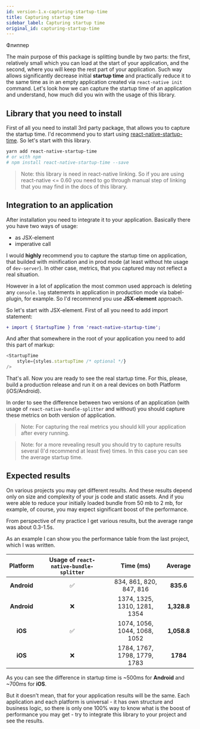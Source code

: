 ```yaml
---
id: version-1.x-capturing-startup-time
title: Capturing startup time
sidebar_label: Capturing startup time
original_id: capturing-startup-time
---
```


Флиппер

The main purpose of this package is splitting bundle by two parts: the first, relatively small which you can load at the start of your application, and the second, where you will keep the rest part of your application. Such way allows significantly decrease initial **startup time** and practically reduce it to the same time as in an empty application created via `react-native init` command. Let's look how we can capture the startup time of an application and understand, how much did you win with the usage of this library.

## Library that you need to install

First of all you need to install 3rd party package, that allows you to capture the startup time. I'd recommend you to start using [react-native-startup-time](https://www.npmjs.com/package/react-native-startup-time). So let's start with this library.

```bash
yarn add react-native-startup-time
# or with npm
# npm install react-native-startup-time --save
```

> Note: this library is need in react-native linking. So if you are using react-native <= 0.60 you need to go through manual step of linking that you may find in the docs of this library.

## Integration to an application

After installation you need to integrate it to your application. Basically there you have two ways of usage:
- as JSX-element
- imperative call

I would **highly** recommend you to capture the startup time on application, that builded with minification and in prod mode (at least without hte usage of `dev-server`). In other case, metrics, that you captured may not reflect a real situation.

However in a lot of application the most common used approach is deleting any `console.log` statements in application in production mode via babel-plugin, for example. So I'd recommend you use **JSX-element** approach.

So let's start with JSX-element. First of all you need to add import statement:

```diff
+ import { StartupTime } from 'react-native-startup-time';
```

And after that somewhere in the root of your application you need to add this part of markup:

```typescript jsx
<StartupTime
    style={styles.startupTime /* optional */}
/>
```

That's all. Now you are ready to see the real startup time. For this, please, build a production release and run it on a real devices on both Platform (iOS/Android).

In order to see the difference between two versions of an application (with usage of `react-native-bundle-splitter` and without) you should capture these metrics on both version of application.

> Note: For capturing the real metrics you should kill your application after every running.

> Note: for a more revealing result you should try to capture results several (I'd recommend at least five) times. In this case you can see the average startup time.

## Expected results

On various projects you may get different results. And these results depend only on size and complexity of your js code and static assets. And if you were able to reduce your initially loaded bundle from 50 mb to 2 mb, for example, of course, you may expect significant boost of the performance.

From perspective of my practice I get various results, but the average range was about 0.3-1.5s.

As an example I can show you the performance table from the last project, which I was written.

| Platform      | Usage of `react-native-bundle-splitter`  | Time (ms)                    |  Average  |
|:-------------:|:----------------------------------------:|:----------------------------:|:---------:|
| **Android**   | ✅                                       | 834, 861, 820, 847, 816      |**835.6**  |
| **Android**   | ❌                                       | 1374, 1325, 1310, 1281, 1354 |**1,328.8**|
| **iOS**       | ✅                                       | 1074, 1056, 1044, 1068, 1052 |**1,058.8**|
| **iOS**       | ❌                                       | 1784, 1767, 1798, 1779, 1783 |**1784**   |

As you can see the difference in startup time is ~500ms for **Android** and ~700ms for **iOS**.

But it doesn't mean, that for your application results will be the same. Each application and each platform is universal - it has own structure and business logic, so there is only one 100% way to know what is the boost of performance you may get - try to integrate this library to your project and see the results.
